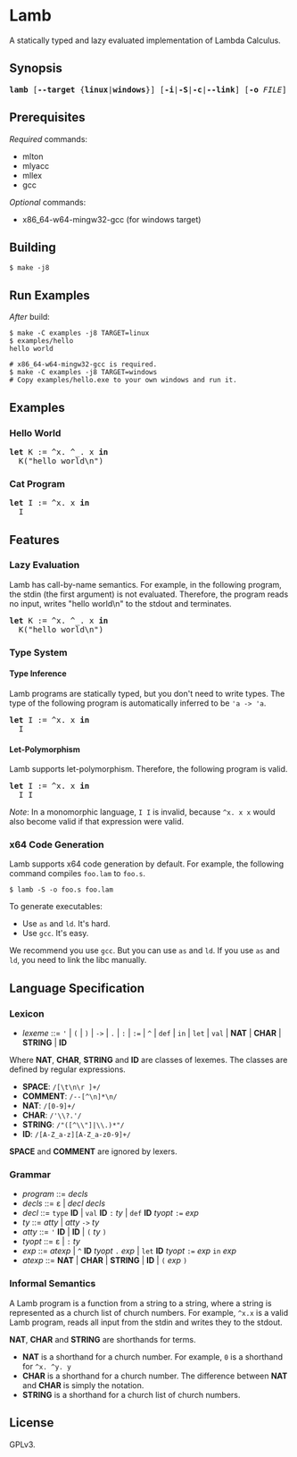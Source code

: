 # Lamb

A statically typed and lazy evaluated implementation of Lambda Calculus.

## Synopsis

<pre>
<b>lamb</b> [<b>--target</b> {<b>linux</b>|<b>windows</b>}] [<b>-i</b>|<b>-S</b>|<b>-c</b>|<b>--link</b>] [<b>-o</b> <i>FILE</i>] <i>FILE</i><b>.lam</b>
</pre>

## Prerequisites

*Required* commands:

- mlton
- mlyacc
- mllex
- gcc

*Optional* commands:

- x86_64-w64-mingw32-gcc (for windows target)

## Building

```
$ make -j8
```

## Run Examples

*After* build:

```
$ make -C examples -j8 TARGET=linux
$ examples/hello
hello world
```

```
# x86_64-w64-mingw32-gcc is required.
$ make -C examples -j8 TARGET=windows
# Copy examples/hello.exe to your own windows and run it.
```

## Examples

### Hello World

<pre>
<b>let</b> K := ^x. ^_. x <b>in</b>
  K("hello world\n")
</pre>

### Cat Program

<pre>
<b>let</b> I := ^x. x <b>in</b>
  I
</pre>

## Features

### Lazy Evaluation

Lamb has call-by-name semantics.
For example, in the following program,
the stdin (the first argument) is not evaluated.
Therefore, the program reads no input, writes "hello world\n" to the stdout and terminates.

<pre>
<b>let</b> K := ^x. ^_. x <b>in</b>
  K("hello world\n")
</pre>

### Type System

#### Type Inference

Lamb programs are statically typed, but you don't need to write types.
The type of the following program is automatically inferred to be `'a -> 'a`.

<pre>
<b>let</b> I := ^x. x <b>in</b>
  I
</pre>

#### Let-Polymorphism

Lamb supports let-polymorphism.
Therefore, the following program is valid.

<pre>
<b>let</b> I := ^x. x <b>in</b>
  I I
</pre>

*Note*: In a monomorphic language, `I I` is invalid,
because `^x. x x` would also become valid if that expression were valid.

### x64 Code Generation

Lamb supports x64 code generation by default. For example, the following command compiles `foo.lam` to `foo.s`.

```
$ lamb -S -o foo.s foo.lam
```

To generate executables:

- Use `as` and `ld`. It's hard.
- Use `gcc`. It's easy.

We recommend you use `gcc`.
But you can use `as` and `ld`.
If you use `as` and `ld`, you need to link the libc manually.

## Language Specification

### Lexicon

- *lexeme* ::= `'` | `(` | `)` | `->` | `.` | `:` | `:=` | `^` | `def` | `in` | `let` | `val` | **NAT** | **CHAR** | **STRING** | **ID**

Where **NAT**, **CHAR**, **STRING** and **ID** are classes of lexemes.
The classes are defined by regular expressions.

- **SPACE**: `/[\t\n\r ]+/`
- **COMMENT**: `/--[^\n]*\n/`
- **NAT**: `/[0-9]+/`
- **CHAR**: `/'\\?.'/`
- **STRING**: `/"([^\\"]|\\.)*"/`
- **ID**: `/[A-Z_a-z][A-Z_a-z0-9]+/`

**SPACE** and **COMMENT** are ignored by lexers.

### Grammar

- *program* ::= *decls*
- *decls* ::= ε | *decl* *decls*
- *decl* ::= `type` **ID** | `val` **ID** `:` *ty* | `def` **ID** *tyopt* `:=` *exp*
- *ty* ::= *atty* | *atty* `->` *ty*
- *atty* ::= `'` **ID** | **ID** | `(` *ty* `)`
- *tyopt* ::= ε | `:` *ty*
- *exp* ::= *atexp* | `^` **ID** *tyopt* `.` *exp* | `let` **ID** *tyopt* `:=` *exp* `in` *exp*
- *atexp* ::= **NAT** | **CHAR** | **STRING** | **ID** | `(` *exp* `)`

### Informal Semantics

A Lamb program is a function from a string to a string,
where a string is represented as a church list of church numbers.
For example, `^x.x` is a valid Lamb program, reads all input from the stdin and writes they to the stdout.

**NAT**, **CHAR** and **STRING** are shorthands for terms.

- **NAT** is a shorthand for a church number. For example, `0` is a shorthand for `^x. ^y. y`
- **CHAR** is a shorthand for a church number. The difference between **NAT** and **CHAR** is simply the notation.
- **STRING** is a shorthand for a church list of church numbers.

## License

GPLv3.
